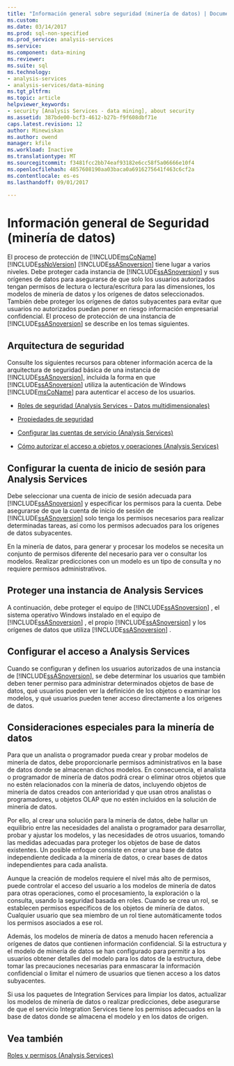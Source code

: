 ```yaml
---
title: "Información general sobre seguridad (minería de datos) | Documentos de Microsoft"
ms.custom: 
ms.date: 03/14/2017
ms.prod: sql-non-specified
ms.prod_service: analysis-services
ms.service: 
ms.component: data-mining
ms.reviewer: 
ms.suite: sql
ms.technology:
- analysis-services
- analysis-services/data-mining
ms.tgt_pltfrm: 
ms.topic: article
helpviewer_keywords:
- security [Analysis Services - data mining], about security
ms.assetid: 387bde00-bcf3-4612-b27b-f9f608dbf71e
caps.latest.revision: 12
author: Minewiskan
ms.author: owend
manager: kfile
ms.workload: Inactive
ms.translationtype: MT
ms.sourcegitcommit: f3481fcc2bb74eaf93182e6cc58f5a06666e10f4
ms.openlocfilehash: 4857608190aa03baca0a6916275641f463c6cf2a
ms.contentlocale: es-es
ms.lasthandoff: 09/01/2017

---
```

# <a name="security-overview-data-mining"></a>Información general de Seguridad (minería de datos)
  El proceso de protección de [!INCLUDE[msCoName](../../includes/msconame-md.md)] [!INCLUDE[ssNoVersion](../../includes/ssnoversion-md.md)] [!INCLUDE[ssASnoversion](../../includes/ssasnoversion-md.md)] tiene lugar a varios niveles. Debe proteger cada instancia de [!INCLUDE[ssASnoversion](../../includes/ssasnoversion-md.md)] y sus orígenes de datos para asegurarse de que solo los usuarios autorizados tengan permisos de lectura o lectura/escritura para las dimensiones, los modelos de minería de datos y los orígenes de datos seleccionados. También debe proteger los orígenes de datos subyacentes para evitar que usuarios no autorizados puedan poner en riesgo información empresarial confidencial. El proceso de protección de una instancia de [!INCLUDE[ssASnoversion](../../includes/ssasnoversion-md.md)] se describe en los temas siguientes.  
  
##  <a name="bkmk_Architecture"></a> Arquitectura de seguridad  
 Consulte los siguientes recursos para obtener información acerca de la arquitectura de seguridad básica de una instancia de [!INCLUDE[ssASnoversion](../../includes/ssasnoversion-md.md)], incluida la forma en que [!INCLUDE[ssASnoversion](../../includes/ssasnoversion-md.md)] utiliza la autenticación de Windows [!INCLUDE[msCoName](../../includes/msconame-md.md)] para autenticar el acceso de los usuarios.  
  
-   [Roles de seguridad &#40;Analysis Services - Datos multidimensionales&#41;](../../analysis-services/multidimensional-models/olap-logical/security-roles-analysis-services-multidimensional-data.md)  
  
-   [Propiedades de seguridad](../../analysis-services/server-properties/security-properties.md)  
  
-   [Configurar las cuentas de servicio &#40;Analysis Services&#41;](../../analysis-services/instances/configure-service-accounts-analysis-services.md)  
  
-   [Cómo autorizar el acceso a objetos y operaciones &#40;Analysis Services&#41;](../../analysis-services/multidimensional-models/authorizing-access-to-objects-and-operations-analysis-services.md)  
  
##  <a name="bkmk_Logon"></a> Configurar la cuenta de inicio de sesión para Analysis Services  
 Debe seleccionar una cuenta de inicio de sesión adecuada para [!INCLUDE[ssASnoversion](../../includes/ssasnoversion-md.md)] y especificar los permisos para la cuenta. Debe asegurarse de que la cuenta de inicio de sesión de [!INCLUDE[ssASnoversion](../../includes/ssasnoversion-md.md)] solo tenga los permisos necesarios para realizar determinadas tareas, así como los permisos adecuados para los orígenes de datos subyacentes.  
  
 En la minería de datos, para generar y procesar los modelos se necesita un conjunto de permisos diferente del necesario para ver o consultar los modelos. Realizar predicciones con un modelo es un tipo de consulta y no requiere permisos administrativos.  
  
##  <a name="bkmk_Instance"></a> Proteger una instancia de Analysis Services  
 A continuación, debe proteger el equipo de [!INCLUDE[ssASnoversion](../../includes/ssasnoversion-md.md)] , el sistema operativo Windows instalado en el equipo de [!INCLUDE[ssASnoversion](../../includes/ssasnoversion-md.md)] , el propio [!INCLUDE[ssASnoversion](../../includes/ssasnoversion-md.md)] y los orígenes de datos que utiliza [!INCLUDE[ssASnoversion](../../includes/ssasnoversion-md.md)] .  
  
##  <a name="bkmk_Access"></a> Configurar el acceso a Analysis Services  
 Cuando se configuran y definen los usuarios autorizados de una instancia de [!INCLUDE[ssASnoversion](../../includes/ssasnoversion-md.md)], se debe determinar los usuarios que también deben tener permiso para administrar determinados objetos de base de datos, qué usuarios pueden ver la definición de los objetos o examinar los modelos, y qué usuarios pueden tener acceso directamente a los orígenes de datos.  
  
##  <a name="bkmk_DMspecial"></a> Consideraciones especiales para la minería de datos  
 Para que un analista o programador pueda crear y probar modelos de minería de datos, debe proporcionarle permisos administrativos en la base de datos donde se almacenan dichos modelos. En consecuencia, el analista o programador de minería de datos podrá crear o eliminar otros objetos que no estén relacionados con la minería de datos, incluyendo objetos de minería de datos creados con anterioridad y que usan otros analistas o programadores, u objetos OLAP que no estén incluidos en la solución de minería de datos.  
  
 Por ello, al crear una solución para la minería de datos, debe hallar un equilibrio entre las necesidades del analista o programador para desarrollar, probar y ajustar los modelos, y las necesidades de otros usuarios, tomando las medidas adecuadas para proteger los objetos de base de datos existentes. Un posible enfoque consiste en crear una base de datos independiente dedicada a la minería de datos, o crear bases de datos independientes para cada analista.  
  
 Aunque la creación de modelos requiere el nivel más alto de permisos, puede controlar el acceso del usuario a los modelos de minería de datos para otras operaciones, como el procesamiento, la exploración o la consulta, usando la seguridad basada en roles. Cuando se crea un rol, se establecen permisos específicos de los objetos de minería de datos. Cualquier usuario que sea miembro de un rol tiene automáticamente todos los permisos asociados a ese rol.  
  
 Además, los modelos de minería de datos a menudo hacen referencia a orígenes de datos que contienen información confidencial. Si la estructura y el modelo de minería de datos se han configurado para permitir a los usuarios obtener detalles del modelo para los datos de la estructura, debe tomar las precauciones necesarias para enmascarar la información confidencial o limitar el número de usuarios que tienen acceso a los datos subyacentes.  
  
 Si usa los paquetes de Integration Services para limpiar los datos, actualizar los modelos de minería de datos o realizar predicciones, debe asegurarse de que el servicio Integration Services tiene los permisos adecuados en la base de datos donde se almacena el modelo y en los datos de origen.  
  
## <a name="see-also"></a>Vea también  
 [Roles y permisos &#40;Analysis Services&#41;](../../analysis-services/multidimensional-models/roles-and-permissions-analysis-services.md)  
  
  

